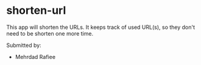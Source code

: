 # shorten-url
This app will shorten the URLs. It keeps track of used URL(s), so they don't need to be shorten one more time.

Submitted by:
  - Mehrdad Rafiee
